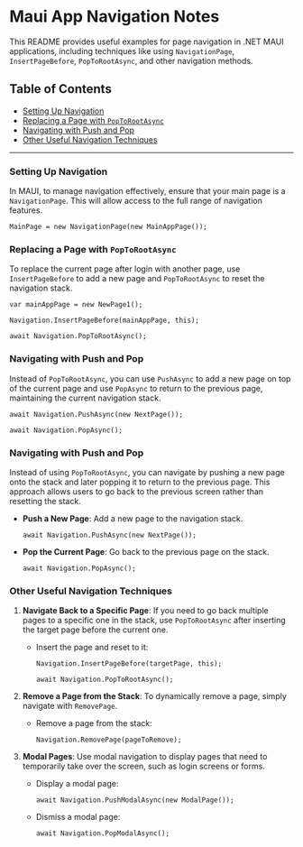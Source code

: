 # Maui App Navigation Notes

This README provides useful examples for page navigation in .NET MAUI applications, including techniques like using `NavigationPage`, `InsertPageBefore`, `PopToRootAsync`, and other navigation methods.

## Table of Contents
- [Setting Up Navigation](#setting-up-navigation)
- [Replacing a Page with `PopToRootAsync`](#replacing-a-page-with-poptorootasync)
- [Navigating with Push and Pop](#navigating-with-push-and-pop)
- [Other Useful Navigation Techniques](#other-useful-navigation-techniques)

---

### Setting Up Navigation

In MAUI, to manage navigation effectively, ensure that your main page is a `NavigationPage`. This will allow access to the full range of navigation features.

`MainPage = new NavigationPage(new MainAppPage());`

### Replacing a Page with `PopToRootAsync`

To replace the current page after login with another page, use `InsertPageBefore` to add a new page and `PopToRootAsync` to reset the navigation stack.

`var mainAppPage = new NewPage1();`

`Navigation.InsertPageBefore(mainAppPage, this);`

`await Navigation.PopToRootAsync();`

### Navigating with Push and Pop

Instead of `PopToRootAsync`, you can use `PushAsync` to add a new page on top of the current page and use `PopAsync` to return to the previous page, maintaining the current navigation stack.

`await Navigation.PushAsync(new NextPage());`

`await Navigation.PopAsync();`

### Navigating with Push and Pop

Instead of using `PopToRootAsync`, you can navigate by pushing a new page onto the stack and later popping it to return to the previous page. This approach allows users to go back to the previous screen rather than resetting the stack.

- **Push a New Page**: Add a new page to the navigation stack.
  
  `await Navigation.PushAsync(new NextPage());`

- **Pop the Current Page**: Go back to the previous page on the stack.

  `await Navigation.PopAsync();`

### Other Useful Navigation Techniques

1. **Navigate Back to a Specific Page**: If you need to go back multiple pages to a specific one in the stack, use `PopToRootAsync` after inserting the target page before the current one.

   - Insert the page and reset to it:
   
     `Navigation.InsertPageBefore(targetPage, this);`
   
     `await Navigation.PopToRootAsync();`

2. **Remove a Page from the Stack**: To dynamically remove a page, simply navigate with `RemovePage`.

   - Remove a page from the stack:

     `Navigation.RemovePage(pageToRemove);`

3. **Modal Pages**: Use modal navigation to display pages that need to temporarily take over the screen, such as login screens or forms.

   - Display a modal page:

     `await Navigation.PushModalAsync(new ModalPage());`

   - Dismiss a modal page:

     `await Navigation.PopModalAsync();`
